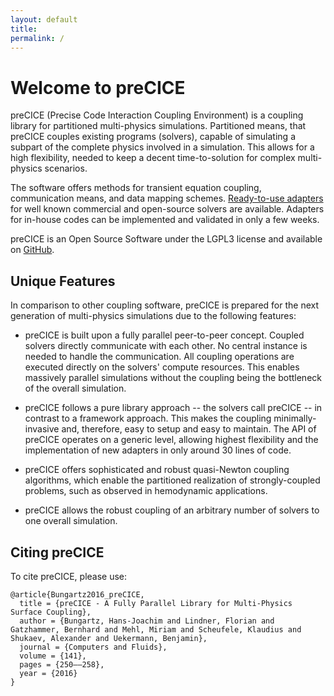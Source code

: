 ```yaml
---
layout: default
title:
permalink: /
---
```



# Welcome to preCICE
preCICE (Precise Code Interaction Coupling Environment) is a coupling library for partitioned multi-physics simulations. Partitioned means, that preCICE couples existing programs (solvers), capable of simulating a subpart of the complete physics involved in a simulation. This allows for a high flexibility, needed to keep a decent time-to-solution for complex multi-physics scenarios. 

The software offers methods for transient equation coupling, communication means, and data mapping schemes. [Ready-to-use adapters](http://www.precice.org/codes) for well known commercial and open-source solvers are available. Adapters for in-house codes can be implemented and validated in only a few weeks.

preCICE is an Open Source Software under the LGPL3 license and available on [GitHub](https://github.com/precice/precice). 

## Unique Features 

In comparison to other coupling software, preCICE is prepared for the next generation of multi-physics simulations due to the following features:

+ preCICE is built upon a fully parallel peer-to-peer concept. Coupled solvers directly communicate with each other. No central instance is needed to handle the communication. All coupling operations are executed directly on the solvers' compute resources. This enables massively parallel simulations without the coupling being the bottleneck of the overall simulation. 

+ preCICE follows a pure library approach -- the solvers call preCICE -- in contrast to a framework approach. This makes the coupling minimally-invasive and, therefore, easy to setup and easy to maintain. The API of preCICE operates on a generic level, allowing highest flexibility and the implementation of new adapters in only around 30 lines of code. 

+ preCICE offers sophisticated and robust quasi-Newton coupling algorithms, which enable the partitioned realization of strongly-coupled problems, such as observed in hemodynamic applications.

+ preCICE allows the robust coupling of an arbitrary number of solvers to one overall simulation. 

## Citing preCICE
To cite preCICE, please use:

    @article{Bungartz2016_preCICE,
      title = {preCICE - A Fully Parallel Library for Multi-Physics Surface Coupling},
      author = {Bungartz, Hans-Joachim and Lindner, Florian and Gatzhammer, Bernhard and Mehl, Miriam and Scheufele, Klaudius and Shukaev, Alexander and Uekermann, Benjamin},
      journal = {Computers and Fluids},
      volume = {141},
      pages = {250––258},
      year = {2016}
    }
